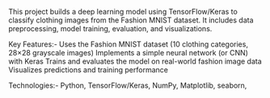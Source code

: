 This project builds a deep learning model using TensorFlow/Keras to classify clothing images from the Fashion MNIST dataset. It includes data preprocessing, model training, evaluation, and visualizations.

Key Features:- Uses the Fashion MNIST dataset (10 clothing categories, 28×28 grayscale images) Implements a simple neural network (or CNN) with Keras Trains and evaluates the model on real-world fashion image data Visualizes predictions and training performance

Technologies:- Python, TensorFlow/Keras, NumPy, Matplotlib, seaborn,

